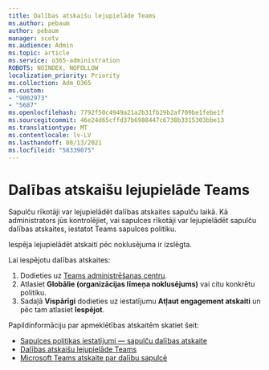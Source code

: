 ```yaml
---
title: Dalības atskaišu lejupielāde Teams
ms.author: pebaum
author: pebaum
manager: scotv
ms.audience: Admin
ms.topic: article
ms.service: o365-administration
ROBOTS: NOINDEX, NOFOLLOW
localization_priority: Priority
ms.collection: Adm_O365
ms.custom:
- "9002973"
- "5687"
ms.openlocfilehash: 7792f50c4949a21a2b31fb29b2af709be1febe1f
ms.sourcegitcommit: 46e24d65cffd37b6988447c6738b3315303bbe13
ms.translationtype: MT
ms.contentlocale: lv-LV
ms.lasthandoff: 08/13/2021
ms.locfileid: "58339075"
---
```

# <a name="download-attendance-reports-in-teams"></a>Dalības atskaišu lejupielāde Teams

Sapulču rīkotāji var lejupielādēt dalības atskaites sapulču laikā. Kā administrators jūs kontrolējiet, vai sapulces rīkotāji var lejupielādēt sapulču dalības atskaites, iestatot Teams sapulces politiku. 

Iespēja lejupielādēt atskaiti pēc noklusējuma ir izslēgta. 

Lai iespējotu dalības atskaites: 
1.  Dodieties uz [Teams administrēšanas centru](https://admin.teams.microsoft.com/policies/meetings).
1.  Atlasiet **Globālie (organizācijas līmeņa noklusējums)** vai citu konkrētu politiku.
1.  Sadaļā **Vispārīgi** dodieties uz iestatījumu **Atļaut engagement atskaiti** un pēc tam atlasiet **Iespējot**.

Papildinformāciju par apmeklētības atskaitēm skatiet šeit:

- [Sapulces politikas iestatījumi — sapulču dalības atskaite](https://docs.microsoft.com/microsoftteams/meeting-policies-in-teams#meeting-policy-settings---meeting-attendance-report)
- [Dalības atskaišu lejupielāde Teams](https://support.office.com/article/download-attendance-reports-in-teams-ae7cf170-530c-47d3-84c1-3aedac74d310) 
- [Microsoft Teams atskaite par dalību sapulcē](https://docs.microsoft.com/microsoftteams/teams-analytics-and-reports/meeting-attendance-report)
